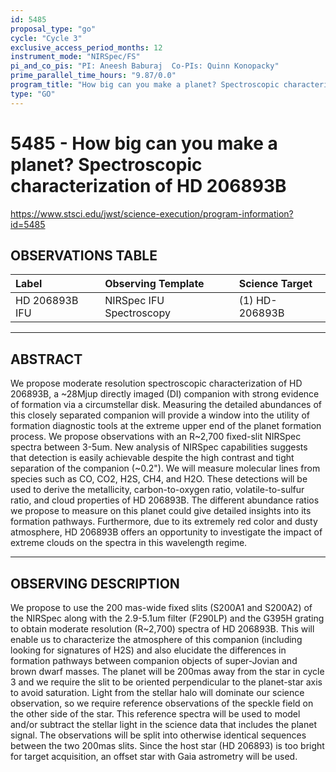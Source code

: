 ```yaml
---
id: 5485
proposal_type: "go"
cycle: "Cycle 3"
exclusive_access_period_months: 12
instrument_mode: "NIRSpec/FS"
pi_and_co_pis: "PI: Aneesh Baburaj  Co-PIs: Quinn Konopacky"
prime_parallel_time_hours: "9.87/0.0"
program_title: "How big can you make a planet? Spectroscopic characterization of HD 206893B"
type: "GO"
---
```

# 5485 - How big can you make a planet? Spectroscopic characterization of HD 206893B
https://www.stsci.edu/jwst/science-execution/program-information?id=5485
## OBSERVATIONS TABLE
| Label              | Observing Template        | Science Target      |
| :----------------- | :------------------------ | :------------------ |
| HD 206893B IFU     | NIRSpec IFU Spectroscopy  | (1) HD-206893B      |

---

## ABSTRACT

We propose moderate resolution spectroscopic characterization of HD 206893B, a ~28Mjup directly imaged (DI) companion with strong evidence of formation via a circumstellar disk. Measuring the detailed abundances of this closely separated companion will provide a window into the utility of formation diagnostic tools at the extreme upper end of the planet formation process. We propose observations with an R~2,700 fixed-slit NIRSpec spectra between 3-5um. New analysis of NIRSpec capabilities suggests that detection is easily achievable despite the high contrast and tight separation of the companion (~0.2"). We will measure molecular lines from species such as CO, CO2, H2S, CH4, and H2O. These detections will be used to derive the metallicity, carbon-to-oxygen ratio, volatile-to-sulfur ratio, and cloud properties of HD 206893B. The different abundance ratios we propose to measure on this planet could give detailed insights into its formation pathways. Furthermore, due to its extremely red color and dusty atmosphere, HD 206893B offers an opportunity to investigate the impact of extreme clouds on the spectra in this wavelength regime.

---

## OBSERVING DESCRIPTION

We propose to use the 200 mas-wide fixed slits (S200A1 and S200A2) of the NIRSpec along with the 2.9-5.1um filter (F290LP) and the G395H grating to obtain moderate resolution (R~2,700) spectra of HD 206893B. This will enable us to characterize the atmosphere of this companion (including looking for signatures of H2S) and also elucidate the differences in formation pathways between companion objects of super-Jovian and brown dwarf masses. The planet will be 200mas away from the star in cycle 3 and we require the slit to be oriented perpendicular to the planet-star axis to avoid saturation. Light from the stellar halo will dominate our science observation, so we require reference observations of the speckle field on the other side of the star. This reference spectra will be used to model and/or subtract the stellar light in the science data that includes the planet signal. The observations will be split into otherwise identical sequences between the two 200mas slits. Since the host star (HD 206893) is too bright for target acquisition, an offset star with Gaia astrometry will be used.